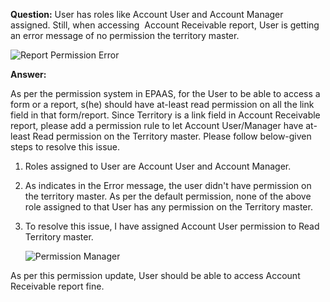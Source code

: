 <!-- add-breadcrumbs -->
**Question:** User has roles like Account User and Account Manager assigned. Still, when accessing  Account Receivable report, User is getting an error message of no permission the territory master.

<img alt="Report Permission Error" class="screenshot" src="{{docs_base_url}}/assets/img/articles/report-permission-1.png">

**Answer:**

As per the permission system in EPAAS, for the User to be able to access a form or a report, s(he) should have at-least read permission on all the link field in that form/report. Since Territory is a link field in Account Receivable report, please add a permission rule to let Account User/Manager have at-least Read permission on the Territory master. Please follow below-given steps to resolve this issue.

1.  Roles assigned to User are Account User and Account Manager.  

2.  As indicates in the Error message, the user didn't have permission on the territory master. As per the default permission, none of the above role assigned to that User has any permission on the Territory master.  

3.  To resolve this issue, I have assigned Account User permission to Read Territory master.  

    <img alt="Permission Manager" class="screenshot" src="{{docs_base_url}}/assets/img/articles/report-permission-2.png">

As per this permission update, User should be able to access Account Receivable report fine.